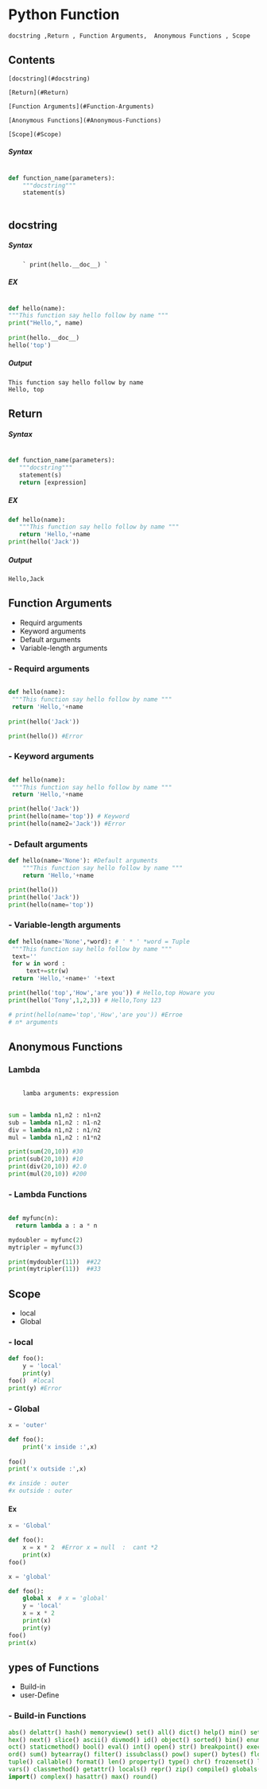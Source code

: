# Python Function
` docstring ,Return , Function Arguments,  Anonymous Functions , Scope `
## Contents
    [docstring](#docstring)
    
    [Return](#Return)
    
    [Function Arguments](#Function-Arguments)
    
    [Anonymous Functions](#Anonymous-Functions)
    
    [Scope](#Scope)
##### Syntax
```python

def function_name(parameters):
    """docstring"""
    statement(s)
        
```

## docstring
##### Syntax
        ` print(hello.__doc__) `
 
##### EX
```python

def hello(name):
"""This function say hello follow by name """
print("Hello,", name)
    
print(hello.__doc__)
hello('top')

 ```
 ##### Output
 ```
This function say hello follow by name 
Hello, top
 ```
 ## Return
 ##### Syntax
 ```python

def function_name(parameters):
    """docstring"""
    statement(s)
    return [expression]

 ```
 ##### EX
 ```python
def hello(name):
    """This function say hello follow by name """
    return 'Hello,'+name
print(hello('Jack'))
 ```
 ##### Output
 ```
Hello,Jack
 ```
 
 ## Function Arguments
 
   - Requird arguments
   - Keyword arguments
   - Default arguments
   - Variable-length arguments
   
   ### - Requird arguments
   ```python
   
def hello(name):
    """This function say hello follow by name """
    return 'Hello,'+name
    
print(hello('Jack'))

print(hello()) #Error
   
   ```
   ### - Keyword arguments
   ```python
   
def hello(name):
    """This function say hello follow by name """
    return 'Hello,'+name

print(hello('Jack'))
print(hello(name='top')) # Keyword
print(hello(name2='Jack')) #Error
   ```
   ### - Default arguments
```python
def hello(name='None'): #Default arguments
    """This function say hello follow by name """
    return 'Hello,'+name

print(hello())
print(hello('Jack'))
print(hello(name='top'))
```
   ### - Variable-length arguments
   ```python
   def hello(name='None',*word): # ' * ' *word = Tuple
    """This function say hello follow by name """
    text=''
    for w in word :
        text+=str(w)
    return 'Hello,'+name+' '+text

print(hello('top','How','are you')) # Hello,top Howare you
print(hello('Tony',1,2,3)) # Hello,Tony 123

# print(hello(name='top','How','are you')) #Erroe
# n* arguments
   
   ```
   ## Anonymous Functions
   ### Lambda
```python
    
    lamba arguments: expression
    
```
```python
sum = lambda n1,n2 : n1+n2
sub = lambda n1,n2 : n1-n2
div = lambda n1,n2 : n1/n2
mul = lambda n1,n2 : n1*n2

print(sum(20,10)) #30
print(sub(20,10)) #10
print(div(20,10)) #2.0
print(mul(20,10)) #200

```
   ### - Lambda Functions
```python
   
def myfunc(n):
  return lambda a : a * n

mydoubler = myfunc(2)
mytripler = myfunc(3)

print(mydoubler(11))  ##22
print(mytripler(11))  ##33
   ```
## Scope
- local
- Global
### - local
```python
def foo():
    y = 'local'
    print(y)
foo()  #local
print(y) #Error

```
### - Global
```python
x = 'outer'

def foo():
    print('x inside :',x)
    
foo()
print('x outside :',x)

#x inside : outer
#x outside : outer
```
#### Ex

```python
x = 'Global'

def foo():
    x = x * 2  #Error x = null  :  cant *2
    print(x)
foo()
```
```python
x = 'global'

def foo():
    global x  # x = 'global'
    y = 'local'
    x = x * 2
    print(x)
    print(y)
foo()
print(x)

```
## ypes of Functions
- Build-in
- user-Define
### - Build-in Functions
```python
abs() delattr() hash() memoryview() set() all() dict() help() min() setattr() any() dir() 
hex() next() slice() ascii() divmod() id() object() sorted() bin() enumerate() input() 
oct() staticmethod() bool() eval() int() open() str() breakpoint() exec() isinstance() 
ord() sum() bytearray() filter() issubclass() pow() super() bytes() float() iter() print() 
tuple() callable() format() len() property() type() chr() frozenset() list() range()
vars() classmethod() getattr() locals() repr() zip() compile() globals() map() reversed()
import() complex() hasattr() max() round()

```
